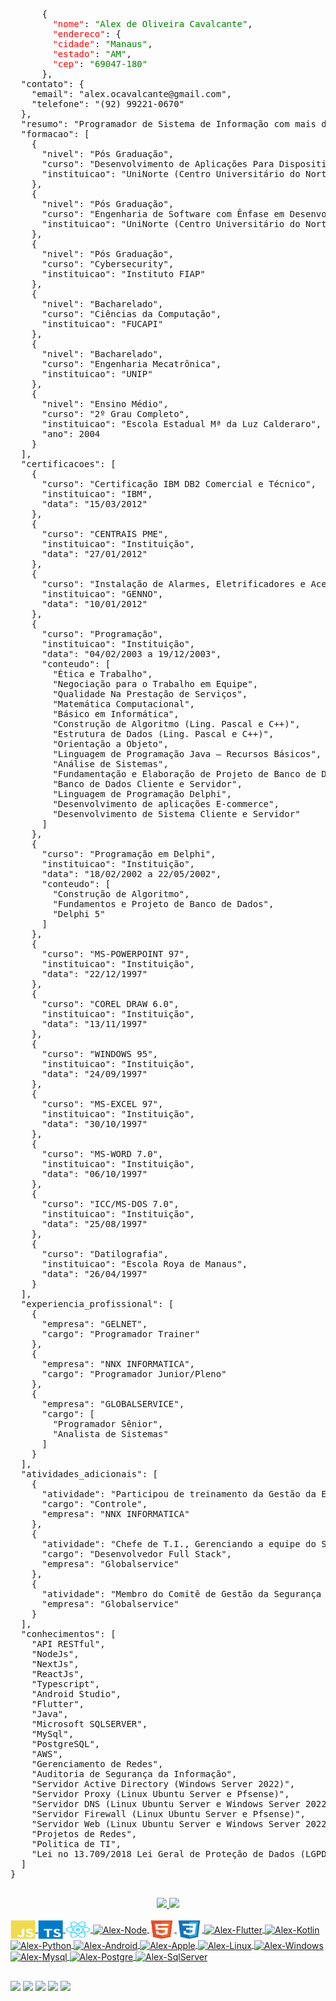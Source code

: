 <!DOCTYPE html>
<html lang="en">
<head>
  <meta charset="UTF-8">
  <meta name="viewport" content="width=device-width, initial-scale=1.0">
  <title>Meu Perfil</title>
  <style>
    /* Estilos para formatar o JSON */
    .json-key {
      color: red; /* Cor vermelha para os nomes dos campos */
    }
    .json-value {
      color: green; /* Cor verde para os valores */
    }
  </style>
</head>
<body>
  <div>
    <pre>
      {
        <span class="json-key">"nome"</span>: <span class="json-value">"Alex de Oliveira Cavalcante"</span>,
        <span class="json-key">"endereco"</span>: {
        <span class="json-key">"cidade"</span>: <span class="json-value">"Manaus"</span>,
        <span class="json-key">"estado"</span>: <span class="json-value">"AM"</span>,
        <span class="json-key">"cep"</span>: <span class="json-value">"69047-180"</span>
      },
  "contato": {
    "email": "alex.ocavalcante@gmail.com",
    "telefone": "(92) 99221-0670"
  },
  "resumo": "Programador de Sistema de Informação com mais de 20 anos de experiência em desenvolvimento de software.",
  "formacao": [
    {
      "nivel": "Pós Graduação",
      "curso": "Desenvolvimento de Aplicações Para Dispositivos Móveis",
      "instituicao": "UniNorte (Centro Universitário do Norte)"
    },
    {
      "nivel": "Pós Graduação",
      "curso": "Engenharia de Software com Ênfase em Desenvolvimento Web",
      "instituicao": "UniNorte (Centro Universitário do Norte)"
    },
    {
      "nivel": "Pós Graduação",
      "curso": "Cybersecurity",
      "instituicao": "Instituto FIAP"
    },
    {
      "nivel": "Bacharelado",
      "curso": "Ciências da Computação",
      "instituicao": "FUCAPI"
    },
    {
      "nivel": "Bacharelado",
      "curso": "Engenharia Mecatrônica",
      "instituicao": "UNIP"
    },
    {
      "nivel": "Ensino Médio",
      "curso": "2º Grau Completo",
      "instituicao": "Escola Estadual Mª da Luz Calderaro",
      "ano": 2004
    }
  ],
  "certificacoes": [
    {
      "curso": "Certificação IBM DB2 Comercial e Técnico",
      "instituicao": "IBM",
      "data": "15/03/2012"
    },
    {
      "curso": "CENTRAIS PME",
      "instituicao": "Instituição",
      "data": "27/01/2012"
    },
    {
      "curso": "Instalação de Alarmes, Eletrificadores e Acessórios",
      "instituicao": "GENNO",
      "data": "10/01/2012"
    },
    {
      "curso": "Programação",
      "instituicao": "Instituição",
      "data": "04/02/2003 a 19/12/2003",
      "conteudo": [
        "Ética e Trabalho",
        "Negociação para o Trabalho em Equipe",
        "Qualidade Na Prestação de Serviços",
        "Matemática Computacional",
        "Básico em Informática",
        "Construção de Algoritmo (Ling. Pascal e C++)",
        "Estrutura de Dados (Ling. Pascal e C++)",
        "Orientação a Objeto",
        "Linguagem de Programação Java – Recursos Básicos",
        "Análise de Sistemas",
        "Fundamentação e Elaboração de Projeto de Banco de Dados",
        "Banco de Dados Cliente e Servidor",
        "Linguagem de Programação Delphi",
        "Desenvolvimento de aplicações E-commerce",
        "Desenvolvimento de Sistema Cliente e Servidor"
      ]
    },
    {
      "curso": "Programação em Delphi",
      "instituicao": "Instituição",
      "data": "18/02/2002 a 22/05/2002",
      "conteudo": [
        "Construção de Algoritmo",
        "Fundamentos e Projeto de Banco de Dados",
        "Delphi 5"
      ]
    },
    {
      "curso": "MS-POWERPOINT 97",
      "instituicao": "Instituição",
      "data": "22/12/1997"
    },
    {
      "curso": "COREL DRAW 6.0",
      "instituicao": "Instituição",
      "data": "13/11/1997"
    },
    {
      "curso": "WINDOWS 95",
      "instituicao": "Instituição",
      "data": "24/09/1997"
    },
    {
      "curso": "MS-EXCEL 97",
      "instituicao": "Instituição",
      "data": "30/10/1997"
    },
    {
      "curso": "MS-WORD 7.0",
      "instituicao": "Instituição",
      "data": "06/10/1997"
    },
    {
      "curso": "ICC/MS-DOS 7.0",
      "instituicao": "Instituição",
      "data": "25/08/1997"
    },
    {
      "curso": "Datilografia",
      "instituicao": "Escola Roya de Manaus",
      "data": "26/04/1997"
    }
  ],
  "experiencia_profissional": [
    {
      "empresa": "GELNET",
      "cargo": "Programador Trainer"
    },
    {
      "empresa": "NNX INFORMATICA",
      "cargo": "Programador Junior/Pleno"
    },
    {
      "empresa": "GLOBALSERVICE",
      "cargo": [
        "Programador Sênior",
        "Analista de Sistemas"
      ]
    }
  ],
  "atividades_adicionais": [
    {
      "atividade": "Participou de treinamento da Gestão da Empresa para certificação ISO 9001 na NNX INFORMATICA",
      "cargo": "Controle",
      "empresa": "NNX INFORMATICA"
    },
    {
      "atividade": "Chefe de T.I., Gerenciando a equipe do Setor de Tecnologia da Globalservice",
      "cargo": "Desenvolvedor Full Stack",
      "empresa": "Globalservice"
    },
    {
      "atividade": "Membro do Comitê de Gestão da Segurança da Informação",
      "empresa": "Globalservice"
    }
  ],
  "conhecimentos": [
    "API RESTful",
    "NodeJs",
    "NextJs",
    "ReactJs",
    "Typescript",
    "Android Studio",
    "Flutter",
    "Java",
    "Microsoft SQLSERVER",
    "MySql",
    "PostgreSQL",
    "AWS",
    "Gerenciamento de Redes",
    "Auditoria de Segurança da Informação",
    "Servidor Active Directory (Windows Server 2022)",
    "Servidor Proxy (Linux Ubuntu Server e Pfsense)",
    "Servidor DNS (Linux Ubuntu Server e Windows Server 2022)",
    "Servidor Firewall (Linux Ubuntu Server e Pfsense)",
    "Servidor Web (Linux Ubuntu Server e Windows Server 2022)",
    "Projetos de Redes",
    "Politica de TI",
    "Lei no 13.709/2018 Lei Geral de Proteção de Dados (LGPD)"
  ]
}
 </pre>
  </div>
<div align="center">
  <a href="https://github.com/alexocavalcante">
  <img height="160em" src="https://github-readme-stats.vercel.app/api?username=alexocavalcante&show_icons=true&theme=dracula&include_all_commits=true&count_private=true"/>
  <img height="160em" src="https://github-readme-stats.vercel.app/api/top-langs/?username=alexocavalcante&layout=compact&langs_count=7&theme=dracula"/>
</div>
<div style="display: inline_block"><br>
  <img align="center" alt="Alex-Js" height="30" width="40" src="https://raw.githubusercontent.com/devicons/devicon/master/icons/javascript/javascript-plain.svg">
  <img align="center" alt="Alex-Ts" height="30" width="40" src="https://raw.githubusercontent.com/devicons/devicon/master/icons/typescript/typescript-plain.svg">
  <img align="center" alt="Alex-React" height="30" width="40" src="https://raw.githubusercontent.com/devicons/devicon/master/icons/react/react-original.svg">
  <img align="center" alt="Alex-Node" height="30" width="40" src="https://cdn.jsdelivr.net/gh/devicons/devicon/icons/nodejs/nodejs-original-wordmark.svg">
  <img align="center" alt="Alex-HTML" height="30" width="40" src="https://raw.githubusercontent.com/devicons/devicon/master/icons/html5/html5-original.svg">
  <img align="center" alt="Alex-CSS" height="30" width="40" src="https://raw.githubusercontent.com/devicons/devicon/master/icons/css3/css3-original.svg">
  <img align="center" alt="Alex-Flutter" height="30" width="40" src="https://cdn.jsdelivr.net/gh/devicons/devicon/icons/flutter/flutter-original.svg">
  <img align="center" alt="Alex-Kotlin" height="30" width="40" src="https://cdn.jsdelivr.net/gh/devicons/devicon/icons/kotlin/kotlin-original.svg">
  <img align="center" alt="Alex-Python" height="30" width="40" src="https://cdn.jsdelivr.net/gh/devicons/devicon/icons/python/python-original.svg">
  <img align="center" alt="Alex-Android" height="30" width="40" src="https://cdn.jsdelivr.net/gh/devicons/devicon/icons/android/android-original.svg">
  <img align="center" alt="Alex-Apple" height="30" width="40" src="https://cdn.jsdelivr.net/gh/devicons/devicon/icons/apple/apple-original.svg">
  <img align="center" alt="Alex-Linux" height="30" width="40" src="https://cdn.jsdelivr.net/gh/devicons/devicon/icons/linux/linux-original.svg">
  <img align="center" alt="Alex-Windows" height="30" width="40" src="https://cdn.jsdelivr.net/gh/devicons/devicon/icons/windows8/windows8-original.svg">
  <img align="center" alt="Alex-Mysql" height="30" width="40" src="https://cdn.jsdelivr.net/gh/devicons/devicon/icons/mysql/mysql-original-wordmark.svg">
  <img align="center" alt="Alex-Postgre" height="30" width="40" src="https://cdn.jsdelivr.net/gh/devicons/devicon/icons/postgresql/postgresql-original-wordmark.svg">
  <img align="center" alt="Alex-SqlServer" height="30" width="40" src="https://cdn.jsdelivr.net/gh/devicons/devicon/icons/microsoftsqlserver/microsoftsqlserver-plain-wordmark.svg">
</div>
  
  ##
 
<div> 
  <a href="https://www.youtube.com/channel/UCddq8QrssOS360u6UBs2cvA" target="_blank"><img src="https://img.shields.io/badge/YouTube-FF0000?style=for-the-badge&logo=youtube&logoColor=white" target="_blank"></a>
  <a href="https://www.instagram.com/alex.ocavalcante/" target="_blank"><img src="https://img.shields.io/badge/-Instagram-%23E4405F?style=for-the-badge&logo=instagram&logoColor=white" target="_blank"></a>
  <a href="https://discord.gg/wsYdZjam" target="_blank"><img src="https://img.shields.io/badge/Discord-7289DA?style=for-the-badge&logo=discord&logoColor=white" target="_blank"></a> 
  <a href = "mailto:alex.ocavalcante@gmail.com"><img src="https://img.shields.io/badge/-Gmail-%23333?style=for-the-badge&logo=gmail&logoColor=white" target="_blank"></a>
  <a href="https://www.linkedin.com/in/alex-oliveira-777554120/" target="_blank"><img src="https://img.shields.io/badge/-LinkedIn-%230077B5?style=for-the-badge&logo=linkedin&logoColor=white" target="_blank"></a> 
 
</div>
</body>
</html>
